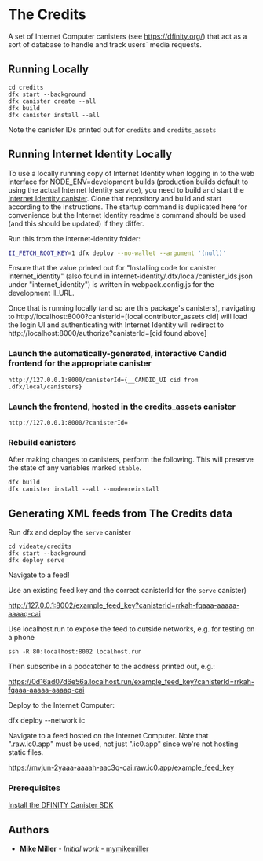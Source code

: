 # The Credits

A set of Internet Computer canisters (see https://dfinity.org/) that act as a
sort of database to handle and track users` media requests.

## Running Locally

```
cd credits
dfx start --background
dfx canister create --all
dfx build
dfx canister install --all
```

Note the canister IDs printed out for `credits` and `credits_assets`

## Running Internet Identity Locally

To use a locally running copy of Internet Identity when logging in to the web
interface for NODE_ENV=development builds (production builds default to using
the actual Internet Identity service), you need to build and start the
[Internet Identity canister](https://github.com/dfinity/internet-identity).
Clone that repository and build and start according to the instructions. The
startup command is duplicated here for convenience but the Internet Identity
readme's command should be used (and this should be updated) if they differ.

Run this from the internet-identity folder:

```bash
II_FETCH_ROOT_KEY=1 dfx deploy --no-wallet --argument '(null)'
```

Ensure that the value printed out for "Installing code for canister
internet_identity" (also found in
internet-identity/.dfx/local/canister_ids.json under "internet_identity") is
written in webpack.config.js for the development II_URL.

Once that is running locally (and so are this package's canisters), navigating
to http://localhost:8000?canisterId=[local contributor_assets cid] will load
the login UI and authenticating with Internet Identity will redirect to
http://localhost:8000/authorize?canisterId=[cid found above]

### Launch the automatically-generated, interactive Candid frontend for the appropriate canister

`http://127.0.0.1:8000/canisterId={__CANDID_UI cid from .dfx/local/canisters}`

### Launch the frontend, hosted in the credits_assets canister

`http://127.0.0.1:8000/?canisterId=`

### Rebuild canisters

After making changes to canisters, perform the following. This will preserve the state of any variables marked `stable`.

```
dfx build
dfx canister install --all --mode=reinstall
```

## Generating XML feeds from The Credits data

Run dfx and deploy the `serve` canister

```
cd videate/credits
dfx start --background
dfx deploy serve
```

Navigate to a feed!

Use an existing feed key and the correct canisterId for the `serve` canister)

http://127.0.0.1:8002/example_feed_key?canisterId=rrkah-fqaaa-aaaaa-aaaaq-cai

Use localhost.run to expose the feed to outside networks, e.g. for testing on a
phone

```
ssh -R 80:localhost:8002 localhost.run
```

Then subscribe in a podcatcher to the address printed out, e.g.:

https://0d16ad07d6e56a.localhost.run/example_feed_key?canisterId=rrkah-fqaaa-aaaaa-aaaaq-cai

Deploy to the Internet Computer:

dfx deploy --network ic

Navigate to a feed hosted on the Internet Computer. Note that ".raw.ic0.app"
must be used, not just ".ic0.app" since we're not hosting static files.

https://mvjun-2yaaa-aaaah-aac3q-cai.raw.ic0.app/example_feed_key

### Prerequisites

[Install the DFINITY Canister SDK](https://sdk.dfinity.org/docs/quickstart/quickstart.html#download-and-install)

## Authors

* **Mike Miller** - *Initial work* - [mymikemiller](https://github.com/mymikemiller)
